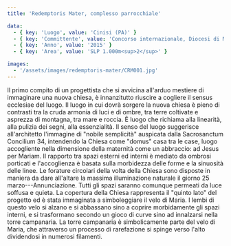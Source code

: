 ```yaml
---
title: 'Redemptoris Mater, complesso parrocchiale'

data:
  - { key: 'Luogo', value: 'Cinisi (PA)' }
  - { key: 'Committente', value: 'Concorso internazionale, Diocesi di Monreale (PA)' }
  - { key: 'Anno', value: '2015' }
  - { key: 'Area', value: 'SLP 1.000m<sup>2</sup>' }

images:
  - '/assets/images/redemptoris-mater/CRM001.jpg'
---
```


Il primo compito di un progettista che si avvicina all'arduo mestiere di immaginare una nuova
chiesa, è innanzitutto riuscire a cogliere il sensus ecclesiae del luogo. Il luogo in cui dovrà
sorgere la nuova chiesa è pieno di contrasti tra la cruda armonia di luci e di ombre, tra terre
coltivate e asprezza di montagna, tra mare e roccia. È luogo che richiama alla linearità, alla
pulizia dei segni, alla essenzialità. Il senso del luogo suggerisce all'architetto l'immagine di
"nobile semplicità" auspicata dalla Sacrosanctum Concilium 34, intendendo la Chiesa come "domus"
casa tra le case, luogo accogliente nella dimensione della maternità come un abbraccio: ad Jesus per
Mariam. Il rapporto tra spazi esterni ed interni è mediato da ombrosi porticati e l'accoglienza è
basata sulla morbidezza delle forme e la sinuosità delle linee. Le forature circolari della volta
della Chiesa sono disposte in maniera da dare all'altare la massima illuminazione naturale il giorno
25 marzo---Annunciazione. Tutti gli spazi saranno comunque permeati da luce soffusa e quieta. La
copertura della Chiesa rappresenta il "quinto lato" del progetto ed è stata immaginata a
simboleggiare il velo di Maria. I lembi di questo velo si alzano e si abbassano sino a coprire
morbidamente gli spazi interni, e si trasformano secondo un gioco di curve sino ad innalzarsi nella
torre campanaria. La torre campanaria è simbolicamente parte del velo di Maria, che attraverso un
processo di rarefazione si spinge verso l'alto dividendosi in numerosi filamenti.
